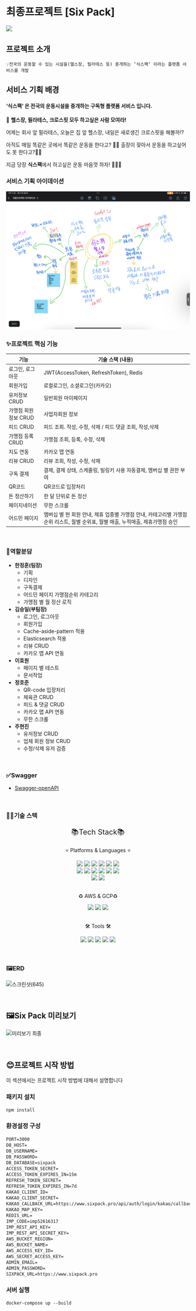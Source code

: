 # 최종프로젝트 [Six Pack]

<img src="https://file.notion.so/f/s/2ffe3d4b-c00f-44b7-b711-9b752086f432/%EB%B8%8C%EB%A1%9C%EC%85%94-%EC%8D%B8%EB%84%A4%EC%9D%BC-%EC%88%98%EC%A0%95.jpg?id=5bd230fa-ff21-4859-bc76-fe632cdf9d43&table=block&spaceId=b433d277-904c-4c13-abde-13717c41df4a&expirationTimestamp=1680172075003&signature=eaJ-la9TQ5tlPbhewFZh-UYNFvTrkWmF1EdKnNS6HDk&downloadName=%EB%B8%8C%EB%A1%9C%EC%85%94-%EC%8D%B8%EB%84%A4%EC%9D%BC-%EC%88%98%EC%A0%95.jpg">

## **프로젝트 소개**

```
💡전국의 운동할 수 있는 시설을(헬스장, 필라테스 등) 중개하는 ‘식스팩‘ 이라는 플랫폼 서비스를 개발
```

## **서비스 기획 배경**

#### ‘식스팩‘ 은 전국의 운동시설을 중개하는 구독형 플랫폼 서비스 입니다.

📢 **헬스장, 필라테스, 크로스핏 모두 하고싶은 사람 모여라!**

어제는 회사 앞 필라테스, 오늘은 집 앞 헬스장, 내일은 새로생긴 크로스핏을 해볼까!?

아직도 매일 똑같은 곳에서 똑같은 운동을 한다고? 🤦‍♀️
출장이 잦아서 운동을 하고싶어도 못 한다고?🤷‍♀️

지금 당장 **식스팩**에서 하고싶은 운동 마음껏 하자! 💪💪💪

### **서비스 기획 아이데이션**

<img src=./public/images/ideation.png>

<br>

### ✨프로젝트 핵심 기능

| 기능                  | 기술 스택 (내용)                                                                                                                  |
| --------------------- | --------------------------------------------------------------------------------------------------------------------------------- |
| 로그인, 로그아웃      | JWT(AccessToken, RefreshToken), Redis                                                                                             |
| 회원가입              | 로컬로그인, 소셜로그인(카카오)                                                                                                    |
| 유저정보 CRUD         | 일반회원 마이페이지                                                                                                               |
| 가맹점 회원 정보 CRUD | 사업자회원 정보                                                                                                                   |
| 피드 CRUD             | 피드 조회. 작성, 수정, 삭제 / 피드 댓글 조회, 작성,삭제                                                                           |
| 가맹점 등록 CRUD      | 가맹점 조회, 등록, 수정, 삭제                                                                                                     |
| 지도 연동             | 카카오 맵 연동                                                                                                                    |
| 리뷰 CRUD             | 리뷰 조회, 작성, 수정, 삭제                                                                                                       |
| 구독 결제             | 결제, 결제 상태, 스케줄링, 빌링키 사용 자동결제, 멤버십 별 권한 부여                                                              |
| QR코드                | QR코드로 입장처리                                                                                                                 |
| 돈 정산하기           | 한 달 단위로 돈 정산                                                                                                              |
| 페이지네이션          | 무한 스크롤                                                                                                                       |
| 어드민 페이지         | 멤버십 별 현 회원 안내, 제휴 업종별 가맹점 안내, 카테고리별 가맹점 순위 리스트, 월별 순위표, 월별 매출, 누적매출, 제휴가맹점 승인 |

<br>

### 📌역할분담

- **한정훈(팀장)**
  - 기획
  - 디자인
  - 구독결제
  - 어드민 페이지 가맹점순위 카테고리
  - 가맹점 별 월 정산 로직
- **김승일(부팀장)**
  - 로그인, 로그아웃
  - 회원가입
  - Cache-aside-pattern 적용
  - Elasticsearch 적용
  - 리뷰 CRUD
  - 카카오 맵 API 연동
- **이효원**
  - 페이지 별 테스트
  - 문서작업
- **정호준**
  - QR-code 입장처리
  - 체육관 CRUD
  - 피드 & 댓글 CRUD
  - 카카오 맵 API 연동
  - 무한 스크롤
- **주현진**
  - 유저정보 CRUD
  - 업체 회원 정보 CRUD
  - 수정/삭제 유저 검증

<br>

### ✅Swagger

- [Swagger-openAPI](https://sixpack.pro/api)

<br>

### 👨‍💻기술 스택

<div align="center">
  <p style="font-size:20px;">📚Tech Stack📚</p>
  <p>⭐ Platforms & Languages ⭐</p>
	<img src="https://img.shields.io/badge/EJS-000000?style=flat&logo=EJS&logoColor=white" />
	<img src="https://img.shields.io/badge/CSS3-1572B6?style=flat&logo=CSS3&logoColor=white" />
	<img src="https://img.shields.io/badge/JavaScript-f7df1e?style=flat&logo=JavaScript&logoColor=white" />
	<img src="https://img.shields.io/badge/TypeScript-3178C6?style=flat&logo=TypeScript&logoColor=white" />
	<img src="https://img.shields.io/badge/Axios-5A29E4?style=flat&logo=Axios&5A29E4=white" />
	<img src="https://img.shields.io/badge/jQuery-0769ad?style=flat&logo=jQuery&logoColor=white" />
  <br/>
	<img src="https://img.shields.io/badge/Node.js-339933?style=flat&logo=Node.js&logoColor=white" />
	<img src="https://img.shields.io/badge/MySQL-4479a1?style=flat&logo=.env&logoColor=white" />
	<img src="https://img.shields.io/badge/NestJS-E0234E?style=flat&logo=NestJS&logoColor=white" />
	<img src="https://img.shields.io/badge/Elasticsearch-005571?style=flat&logo=Elasticsearch&4a154b=white" />
	<img src="https://img.shields.io/badge/TypeORM-010101?style=flat&logo=TypeORM&logoColor=white" />
	<img src="https://img.shields.io/badge/Redis-DC382D?style=flat&logo=Redis&4a154b=white" />
  <br/>
        <img src="https://img.shields.io/badge/Docker-2496ED?style=flat&logo=Docker&logoColor=white"/>
	<img src="https://img.shields.io/badge/JWT-000000?style=flat&logo=JSON%20web%20tokens&logoColor=white"/>
	
  <br/>
  <br/>
  <p>♻ AWS & GCP♻</p>
	<img src="https://img.shields.io/badge/Amazon-RDS-527FFF?style=flat&logo=Amazon-RDS&4a154b=white" />
	<img src="https://img.shields.io/badge/Amazon-S3-569A31?style=flat&logo=Amazon-S3&4a154b=white" />
	<img src="https://img.shields.io/badge/Google Cloud-4285F4?style=flat&logo=Google Cloud&logoColor=white"/>
  <br/>
  <br/>
  <p>🛠 Tools 🛠</p>
	<img src="https://img.shields.io/badge/Visual Studio Code-007acc?style=flat&logo=Visual Studio Code&logoColor=white" />
	<img src="https://img.shields.io/badge/GitHub-181717?style=flat&logo=GitHub&181717=white" />
	<img src="https://img.shields.io/badge/slack-4a154b?style=flat&logo=slack&4a154b=white" />
	<img src="https://img.shields.io/badge/Notion-000000?style=flat&logo=Notion&4a154b=white" />
	<img src="https://img.shields.io/badge/Postman-FF6C37?style=flat&logo=Postman&logoColor=white"/>
</div>
<br>

<br>

### 🖼️ERD

![스크린샷(645)](https://user-images.githubusercontent.com/118158825/228525121-1b1be48d-3a4c-4e66-b34d-685a6bd0d6b9.png)

<br />


## 🖼️Six Pack 미리보기
![미리보기 최종](https://user-images.githubusercontent.com/118158825/228528601-31b529ac-1e27-457b-9588-9d77eb0682f3.png)


<br />

## 😊프로젝트 시작 방법

이 섹션에서는 프로젝트 시작 방법에 대해서 설명합니다

### 패키지 설치

```
npm install
```

### 환경설정 구성

```
PORT=3000
DB_HOST=
DB_USERNAME=
DB_PASSWORD=
DB_DATABASE=sixpack
ACCESS_TOKEN_SECRET=
ACCESS_TOKEN_EXPIRES_IN=15m
REFRESH_TOKEN_SECRET=
REFRESH_TOKEN_EXPIRES_IN=7d
KAKAO_CLIENT_ID=
KAKAO_CLIENT_SECRET=
KAKAO_CALLBACK_URL=https://www.sixpack.pro/api/auth/login/kakao/callback
KAKAO_MAP_KEY=
REDIS_URL=
IMP_CODE=imp52616317
IMP_REST_API_KEY=
IMP_REST_API_SECRET_KEY=
AWS_BUCKET_REGION=
AWS_BUCKET_NAME=
AWS_ACCESS_KEY_ID=
AWS_SECRET_ACCESS_KEY=
ADMIN_EMAIL=
ADMIN_PASSWORD=
SIXPACK_URL=https://www.sixpack.pro
```

### 서버 실행

```
docker-compose up --build
```
